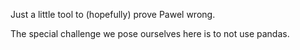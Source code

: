 Just a little tool to (hopefully) prove Pawel wrong.

The special challenge we pose ourselves here is to not use pandas.
